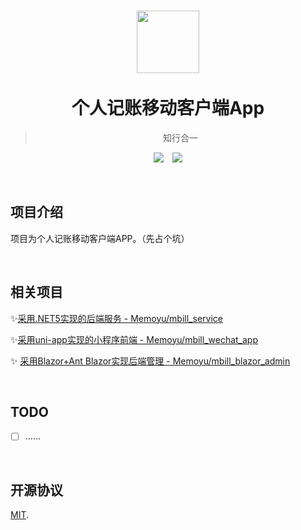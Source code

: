 <h1  align="center">
    <a href="http://memoyu.cn/">
        <img width="100" height="100" src="https://github.com/Memoyu/Memoyu.Core/blob/master/doc/images/memoyu.png">
    </a>
    </br>
    </br>
     <span  align="center">
 	 	个人记账移动客户端App
     </span>
</h1>
<div align="center">


> 知行合一

[![](https://img.shields.io/badge/app-xamarin-yellowgreen)](https://github.com/xamarin/Xamarin.Forms) &ensp; [![](https://img.shields.io/badge/license-MIT-3963bc.svg)](LICENSE)
</div>

&nbsp;

## 项目介绍

项目为个人记账移动客户端APP。（先占个坑）

&nbsp;

## 相关项目

✨[采用.NET5实现的后端服务 - Memoyu/mbill_service](https://github.com/Memoyu/mbill_service)

✨[采用uni-app实现的小程序前端 - Memoyu/mbill_wechat_app](https://github.com/Memoyu/mbill_wechat_app)

✨ [采用Blazor+Ant Blazor实现后端管理 - Memoyu/mbill_blazor_admin](https://github.com/Memoyu/mbill_blazor_admin)

&nbsp;

## TODO

- [ ] ......

&nbsp;

## 开源协议

[MIT](LICENSE).